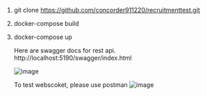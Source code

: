 1. git clone https://github.com/concorder911220/recruitmenttest.git
2. docker-compose build
3. docker-compose up

   Here are swagger docs for rest api. http://localhost:5190/swagger/index.html

   ![image](https://github.com/user-attachments/assets/8be216d6-51e7-40ed-b66e-048513d7fa32)

   To test webscoket, please use postman
   ![image](https://github.com/user-attachments/assets/eb8afd13-d4bb-4767-91c3-831114723b6c)
